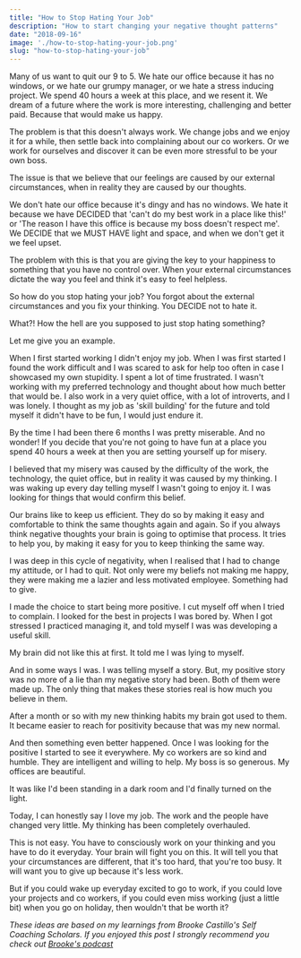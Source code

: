 ```yaml
---
title: "How to Stop Hating Your Job"
description: "How to start changing your negative thought patterns"
date: "2018-09-16"
image: './how-to-stop-hating-your-job.png'
slug: "how-to-stop-hating-your-job"
---
```


Many of us want to quit our 9 to 5. We hate our office because it has no windows, or we hate our grumpy manager, or we hate a stress inducing project. We spend 40 hours a week at this place, and we resent it. We dream of a future where the work is more interesting, challenging and better paid. Because that would make us happy.

The problem is that this doesn't always work. We change jobs and we enjoy it for a while, then settle back into complaining about our co workers. Or we work for ourselves and discover it can be even more stressful to be your own boss.

The issue is that we believe that our feelings are caused by our external circumstances, when in reality they are caused by our thoughts.

We don't hate our office because it's dingy and has no windows. We hate it because we have DECIDED that 'can't do my best work in a place like this!' or 'The reason I have this office is because my boss doesn't respect me'. We DECIDE that we MUST HAVE light and space, and when we don't get it we feel upset.

The problem with this is that you are giving the key to your happiness to something that you have no control over. When your external circumstances dictate the way you feel and think it's easy to feel helpless.

So how do you stop hating your job? You forgot about the external circumstances and you fix your thinking. You DECIDE not to hate it.

What?! How the hell are you supposed to just stop hating something?

Let me give you an example.

When I first started working I didn't enjoy my job. When I was first started I found the work difficult and I was scared to ask for help too often in case I showcased my own stupidity. I spent a lot of time frustrated. I wasn't working with my preferred technology and thought about how much better that would be. I also work in a very quiet office, with a lot of introverts, and I was lonely. I thought as my job as 'skill building' for the future and told myself it didn't have to be fun, I would just endure it.

By the time I had been there 6 months I was pretty miserable. And no wonder! If you decide that you're not going to have fun at a place you spend 40 hours a week at then you are setting yourself up for misery.

I believed that my misery was caused by the difficulty of the work, the technology, the quiet office, but in reality it was caused by my thinking. I was waking up every day telling myself I wasn't going to enjoy it. I was looking for things that would confirm this belief.

Our brains like to keep us efficient. They do so by making it easy and comfortable to think the same thoughts again and again. So if you always think negative thoughts your brain is going to optimise that process. It tries to help you, by making it easy for you to keep thinking the same way.

I was deep in this cycle of negativity, when I realised that I had to change my attitude, or I had to quit. Not only were my beliefs not making me happy, they were making me a lazier and less motivated employee. Something had to give.

I made the choice to start being more positive. I cut myself off when I tried to complain. I looked for the best in projects I was bored by. When I got stressed I practiced managing it, and told myself I was was developing a useful skill.

My brain did not like this at first. It told me I was lying to myself.

And in some ways I was. I was telling myself a story. But, my positive story was no more of a lie than my negative story had been. Both of them were made up. The only thing that makes these stories real is how much you believe in them.

After a month or so with my new thinking habits my brain got used to them. It became easier to reach for positivity because that was my new normal.

And then something even better happened. Once I was looking for the positive I started to see it everywhere. My co workers are so kind and humble. They are intelligent and willing to help. My boss is so generous. My offices are beautiful.

It was like I'd been standing in a dark room and I'd finally turned on the light.

Today, I can honestly say I love my job. The work and the people have changed very little. My thinking has been completely overhauled.

This is not easy. You have to consciously work on your thinking and you have to do it everyday. Your brain will fight you on this. It will tell you that your circumstances are different, that it's too hard, that you're too busy. It will want you to give up because it's less work.

But if you could wake up everyday excited to go to work, if you could love your projects and co workers, if you could even miss working (just a little bit) when you go on holiday, then wouldn't that be worth it?

<i>These ideas are based on my learnings from Brooke Castillo's Self Coaching Scholars. If you enjoyed this post I strongly recommend you check out <a href='https://thelifecoachschool.com/podcasts'>Brooke's podcast</a></i>
